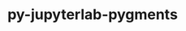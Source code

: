 ---
title: "py-jupyterlab-pygments"
layout: cache
categories: [package, develop]
meta: {"versions": ["0.2.2"], "compilers": ["gcc@=11.1.0"], "oss": ["ubuntu20.04"], "platforms": ["linux"], "targets": ["ppc64le", "x86_64_v3"], "stacks": ["data-vis-sdk", "e4s", "e4s-power", "root"], "num_specs": 20, "num_specs_by_stack": {"e4s-power": 7, "root": 20, "data-vis-sdk": 5, "e4s": 8}}
spec_details: [{"hash": "e6qxu4sqrvdhhuy5qvbpaerpvkbd3ch2", "compiler": "gcc@=11.1.0", "versions": ["0.2.2"], "os": "ubuntu20.04", "platform": "linux", "target": "ppc64le", "variants": ["build_system=python_pip"], "stacks": ["e4s-power", "root"], "size": "-", "tarball": "https://binaries.spack.io/develop/build_cache/linux-ubuntu20.04-ppc64le/gcc-11.1.0/py-jupyterlab-pygments-0.2.2/linux-ubuntu20.04-ppc64le-gcc-11.1.0-py-jupyterlab-pygments-0.2.2-e6qxu4sqrvdhhuy5qvbpaerpvkbd3ch2.spack"}, {"hash": "s4mfcfmyz22xbsmzo62kyh6ur3bda6nj", "compiler": "gcc@=11.1.0", "versions": ["0.2.2"], "os": "ubuntu20.04", "platform": "linux", "target": "ppc64le", "variants": ["build_system=python_pip"], "stacks": ["e4s-power", "root"], "size": "-", "tarball": "https://binaries.spack.io/develop/build_cache/linux-ubuntu20.04-ppc64le/gcc-11.1.0/py-jupyterlab-pygments-0.2.2/linux-ubuntu20.04-ppc64le-gcc-11.1.0-py-jupyterlab-pygments-0.2.2-s4mfcfmyz22xbsmzo62kyh6ur3bda6nj.spack"}, {"hash": "i6adaeg7i6knnlpcmuenh6erv2nsqf2n", "compiler": "gcc@=11.1.0", "versions": ["0.2.2"], "os": "ubuntu20.04", "platform": "linux", "target": "ppc64le", "variants": ["build_system=python_pip"], "stacks": ["e4s-power", "root"], "size": "-", "tarball": "https://binaries.spack.io/develop/build_cache/linux-ubuntu20.04-ppc64le/gcc-11.1.0/py-jupyterlab-pygments-0.2.2/linux-ubuntu20.04-ppc64le-gcc-11.1.0-py-jupyterlab-pygments-0.2.2-i6adaeg7i6knnlpcmuenh6erv2nsqf2n.spack"}, {"hash": "2xi6yx4wbjshxauopmcgrke42exdz6kz", "compiler": "gcc@=11.1.0", "versions": ["0.2.2"], "os": "ubuntu20.04", "platform": "linux", "target": "ppc64le", "variants": ["build_system=python_pip"], "stacks": ["e4s-power", "root"], "size": "-", "tarball": "https://binaries.spack.io/develop/build_cache/linux-ubuntu20.04-ppc64le/gcc-11.1.0/py-jupyterlab-pygments-0.2.2/linux-ubuntu20.04-ppc64le-gcc-11.1.0-py-jupyterlab-pygments-0.2.2-2xi6yx4wbjshxauopmcgrke42exdz6kz.spack"}, {"hash": "nhi5ao6yibca7jj2hykdez7c5w4uzaje", "compiler": "gcc@=11.1.0", "versions": ["0.2.2"], "os": "ubuntu20.04", "platform": "linux", "target": "ppc64le", "variants": ["build_system=python_pip"], "stacks": ["e4s-power", "root"], "size": "-", "tarball": "https://binaries.spack.io/develop/build_cache/linux-ubuntu20.04-ppc64le/gcc-11.1.0/py-jupyterlab-pygments-0.2.2/linux-ubuntu20.04-ppc64le-gcc-11.1.0-py-jupyterlab-pygments-0.2.2-nhi5ao6yibca7jj2hykdez7c5w4uzaje.spack"}, {"hash": "eoiean43pbw3ilz755rqi3xbqvdr6ocu", "compiler": "gcc@=11.1.0", "versions": ["0.2.2"], "os": "ubuntu20.04", "platform": "linux", "target": "ppc64le", "variants": ["build_system=python_pip"], "stacks": ["e4s-power", "root"], "size": "-", "tarball": "https://binaries.spack.io/develop/build_cache/linux-ubuntu20.04-ppc64le/gcc-11.1.0/py-jupyterlab-pygments-0.2.2/linux-ubuntu20.04-ppc64le-gcc-11.1.0-py-jupyterlab-pygments-0.2.2-eoiean43pbw3ilz755rqi3xbqvdr6ocu.spack"}, {"hash": "fcxo5cxcjvo2orjduytolziqd2sqcd5r", "compiler": "gcc@=11.1.0", "versions": ["0.2.2"], "os": "ubuntu20.04", "platform": "linux", "target": "ppc64le", "variants": ["build_system=python_pip"], "stacks": ["e4s-power", "root"], "size": "-", "tarball": "https://binaries.spack.io/develop/build_cache/linux-ubuntu20.04-ppc64le/gcc-11.1.0/py-jupyterlab-pygments-0.2.2/linux-ubuntu20.04-ppc64le-gcc-11.1.0-py-jupyterlab-pygments-0.2.2-fcxo5cxcjvo2orjduytolziqd2sqcd5r.spack"}, {"hash": "h2qgtggfd4kcvnvyyhbasruwywprrdga", "compiler": "gcc@=11.1.0", "versions": ["0.2.2"], "os": "ubuntu20.04", "platform": "linux", "target": "x86_64_v3", "variants": ["build_system=python_pip"], "stacks": ["data-vis-sdk", "root"], "size": "-", "tarball": "https://binaries.spack.io/develop/build_cache/linux-ubuntu20.04-x86_64_v3/gcc-11.1.0/py-jupyterlab-pygments-0.2.2/linux-ubuntu20.04-x86_64_v3-gcc-11.1.0-py-jupyterlab-pygments-0.2.2-h2qgtggfd4kcvnvyyhbasruwywprrdga.spack"}, {"hash": "y6az5d3fhv7jyaj527hkagzumtkaukup", "compiler": "gcc@=11.1.0", "versions": ["0.2.2"], "os": "ubuntu20.04", "platform": "linux", "target": "x86_64_v3", "variants": ["build_system=python_pip"], "stacks": ["data-vis-sdk", "root"], "size": "-", "tarball": "https://binaries.spack.io/develop/build_cache/linux-ubuntu20.04-x86_64_v3/gcc-11.1.0/py-jupyterlab-pygments-0.2.2/linux-ubuntu20.04-x86_64_v3-gcc-11.1.0-py-jupyterlab-pygments-0.2.2-y6az5d3fhv7jyaj527hkagzumtkaukup.spack"}, {"hash": "yvysenyfcu7ixsx6tw6vxnqfpdib36q6", "compiler": "gcc@=11.1.0", "versions": ["0.2.2"], "os": "ubuntu20.04", "platform": "linux", "target": "x86_64_v3", "variants": ["build_system=python_pip"], "stacks": ["data-vis-sdk", "root"], "size": "-", "tarball": "https://binaries.spack.io/develop/build_cache/linux-ubuntu20.04-x86_64_v3/gcc-11.1.0/py-jupyterlab-pygments-0.2.2/linux-ubuntu20.04-x86_64_v3-gcc-11.1.0-py-jupyterlab-pygments-0.2.2-yvysenyfcu7ixsx6tw6vxnqfpdib36q6.spack"}, {"hash": "ukk7okrqn4wrbhzdolkq4554w5jadbui", "compiler": "gcc@=11.1.0", "versions": ["0.2.2"], "os": "ubuntu20.04", "platform": "linux", "target": "x86_64_v3", "variants": ["build_system=python_pip"], "stacks": ["data-vis-sdk", "root"], "size": "-", "tarball": "https://binaries.spack.io/develop/build_cache/linux-ubuntu20.04-x86_64_v3/gcc-11.1.0/py-jupyterlab-pygments-0.2.2/linux-ubuntu20.04-x86_64_v3-gcc-11.1.0-py-jupyterlab-pygments-0.2.2-ukk7okrqn4wrbhzdolkq4554w5jadbui.spack"}, {"hash": "hl6a3a3koxilo3wrbfnnhshrekfjoq4e", "compiler": "gcc@=11.1.0", "versions": ["0.2.2"], "os": "ubuntu20.04", "platform": "linux", "target": "x86_64_v3", "variants": ["build_system=python_pip"], "stacks": ["e4s", "root"], "size": "-", "tarball": "https://binaries.spack.io/develop/build_cache/linux-ubuntu20.04-x86_64_v3/gcc-11.1.0/py-jupyterlab-pygments-0.2.2/linux-ubuntu20.04-x86_64_v3-gcc-11.1.0-py-jupyterlab-pygments-0.2.2-hl6a3a3koxilo3wrbfnnhshrekfjoq4e.spack"}, {"hash": "ivdduptg6rqdy6zvp7g7euyv4hlaqxz6", "compiler": "gcc@=11.1.0", "versions": ["0.2.2"], "os": "ubuntu20.04", "platform": "linux", "target": "x86_64_v3", "variants": ["build_system=python_pip"], "stacks": ["e4s", "root"], "size": "-", "tarball": "https://binaries.spack.io/develop/build_cache/linux-ubuntu20.04-x86_64_v3/gcc-11.1.0/py-jupyterlab-pygments-0.2.2/linux-ubuntu20.04-x86_64_v3-gcc-11.1.0-py-jupyterlab-pygments-0.2.2-ivdduptg6rqdy6zvp7g7euyv4hlaqxz6.spack"}, {"hash": "une2qi2oohq547wmo322rcsedpqgrkom", "compiler": "gcc@=11.1.0", "versions": ["0.2.2"], "os": "ubuntu20.04", "platform": "linux", "target": "x86_64_v3", "variants": ["build_system=python_pip"], "stacks": ["data-vis-sdk", "root"], "size": "-", "tarball": "https://binaries.spack.io/develop/build_cache/linux-ubuntu20.04-x86_64_v3/gcc-11.1.0/py-jupyterlab-pygments-0.2.2/linux-ubuntu20.04-x86_64_v3-gcc-11.1.0-py-jupyterlab-pygments-0.2.2-une2qi2oohq547wmo322rcsedpqgrkom.spack"}, {"hash": "2iv7wqh2dzjenmwtiq5j77j5fej7bdj2", "compiler": "gcc@=11.1.0", "versions": ["0.2.2"], "os": "ubuntu20.04", "platform": "linux", "target": "x86_64_v3", "variants": ["build_system=python_pip"], "stacks": ["e4s", "root"], "size": "-", "tarball": "https://binaries.spack.io/develop/build_cache/linux-ubuntu20.04-x86_64_v3/gcc-11.1.0/py-jupyterlab-pygments-0.2.2/linux-ubuntu20.04-x86_64_v3-gcc-11.1.0-py-jupyterlab-pygments-0.2.2-2iv7wqh2dzjenmwtiq5j77j5fej7bdj2.spack"}, {"hash": "eqt3ixyl5px2m4ihs5xtjupqrmh64vly", "compiler": "gcc@=11.1.0", "versions": ["0.2.2"], "os": "ubuntu20.04", "platform": "linux", "target": "x86_64_v3", "variants": ["build_system=python_pip"], "stacks": ["e4s", "root"], "size": "-", "tarball": "https://binaries.spack.io/develop/build_cache/linux-ubuntu20.04-x86_64_v3/gcc-11.1.0/py-jupyterlab-pygments-0.2.2/linux-ubuntu20.04-x86_64_v3-gcc-11.1.0-py-jupyterlab-pygments-0.2.2-eqt3ixyl5px2m4ihs5xtjupqrmh64vly.spack"}, {"hash": "62faanpyqzhz3uh4i7kfwt2zmkhe7r3q", "compiler": "gcc@=11.1.0", "versions": ["0.2.2"], "os": "ubuntu20.04", "platform": "linux", "target": "x86_64_v3", "variants": ["build_system=python_pip"], "stacks": ["e4s", "root"], "size": "-", "tarball": "https://binaries.spack.io/develop/build_cache/linux-ubuntu20.04-x86_64_v3/gcc-11.1.0/py-jupyterlab-pygments-0.2.2/linux-ubuntu20.04-x86_64_v3-gcc-11.1.0-py-jupyterlab-pygments-0.2.2-62faanpyqzhz3uh4i7kfwt2zmkhe7r3q.spack"}, {"hash": "mi5qfcebyzzgqn3qtb2qszbhtvm6g7ok", "compiler": "gcc@=11.1.0", "versions": ["0.2.2"], "os": "ubuntu20.04", "platform": "linux", "target": "x86_64_v3", "variants": ["build_system=python_pip"], "stacks": ["e4s", "root"], "size": "-", "tarball": "https://binaries.spack.io/develop/build_cache/linux-ubuntu20.04-x86_64_v3/gcc-11.1.0/py-jupyterlab-pygments-0.2.2/linux-ubuntu20.04-x86_64_v3-gcc-11.1.0-py-jupyterlab-pygments-0.2.2-mi5qfcebyzzgqn3qtb2qszbhtvm6g7ok.spack"}, {"hash": "3ctgg6smktst62bbhzpcjxgbk3fez2i2", "compiler": "gcc@=11.1.0", "versions": ["0.2.2"], "os": "ubuntu20.04", "platform": "linux", "target": "x86_64_v3", "variants": ["build_system=python_pip"], "stacks": ["e4s", "root"], "size": "-", "tarball": "https://binaries.spack.io/develop/build_cache/linux-ubuntu20.04-x86_64_v3/gcc-11.1.0/py-jupyterlab-pygments-0.2.2/linux-ubuntu20.04-x86_64_v3-gcc-11.1.0-py-jupyterlab-pygments-0.2.2-3ctgg6smktst62bbhzpcjxgbk3fez2i2.spack"}, {"hash": "5dfxi6nbitfsymo33iste2lrobwqp56x", "compiler": "gcc@=11.1.0", "versions": ["0.2.2"], "os": "ubuntu20.04", "platform": "linux", "target": "x86_64_v3", "variants": ["build_system=python_pip"], "stacks": ["e4s", "root"], "size": "-", "tarball": "https://binaries.spack.io/develop/build_cache/linux-ubuntu20.04-x86_64_v3/gcc-11.1.0/py-jupyterlab-pygments-0.2.2/linux-ubuntu20.04-x86_64_v3-gcc-11.1.0-py-jupyterlab-pygments-0.2.2-5dfxi6nbitfsymo33iste2lrobwqp56x.spack"}]
---